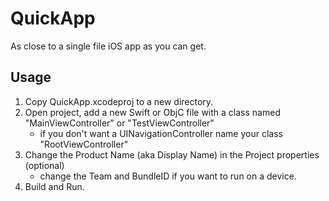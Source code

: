 # QuickApp
As close to a single file iOS app as you can get. 

## Usage
1. Copy QuickApp.xcodeproj to a new directory.
2. Open project, add a new Swift or ObjC file with a class named "MainViewController" or "TestViewController"
    - if you don't want a UINavigationController name your class "RootViewController"
3. Change the Product Name (aka Display Name) in the Project properties (optional)
    - change the Team and BundleID if you want to run on a device.
4. Build and Run.



